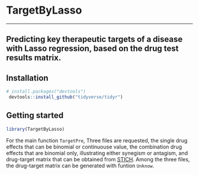 # TargetByLasso
---
Predicting key therapeutic targets of a disease with Lasso regression, based on the drug test results matrix.
---
## Installation
```R
# install.packages("devtools")
 devtools::install_github("tidyverse/tidyr")
```
## Getting started

``` r
library(TargetByLasso)
```
For the main function `TargetPre`, Three files are requested, the single drug effects that can be binomial or continuouse value, the combination drug effects that are binomial only, illustrating either synegism or antagism, and drug-target matrix that can be obtained from [STICH](http://stitch.embl.de/cgi/download.pl?UserId=UfyynCSx9VZy&sessionId=TpAyudNTkNKq). Among the three files, the drug-target matrix can be generated with funtion `Unknow`.

